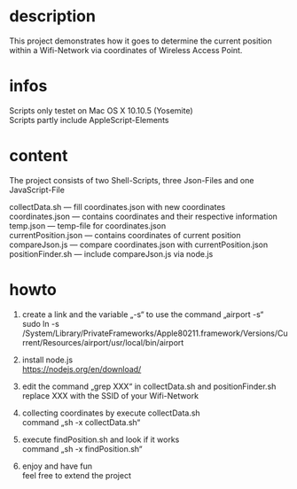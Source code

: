 # description
This project demonstrates how it goes to determine the current  position within a Wifi-Network via coordinates of Wireless Access Point.

# infos

Scripts only testet on Mac OS X 10.10.5 (Yosemite) <br/>
Scripts partly include AppleScript-Elements

# content

The project consists of two Shell-Scripts, three Json-Files and one JavaScript-File <br/>

collectData.sh			— fill coordinates.json with new coordinates <br/>
coordinates.json		— contains coordinates and their respective information <br/>
temp.json				— temp-file for coordinates.json <br/>
currentPosition.json	— contains coordinates of current position <br/>
compareJson.js			— compare coordinates.json with currentPosition.json <br/>
positionFinder.sh 		— include compareJson.js via node.js <br/>

# howto

1. create a link and the variable „-s“ to use the command „airport -s“ <br/>
sudo ln -s /System/Library/PrivateFrameworks/Apple80211.framework/Versions/Current/Resources/airport/usr/local/bin/airport <br/>

2. install node.js <br/>
https://nodejs.org/en/download/ <br/>

3. edit the command „grep XXX“ in collectData.sh and positionFinder.sh <br/>
replace XXX with the SSID of your Wifi-Network <br/>

4. collecting coordinates by execute collectData.sh <br/>
command „sh -x collectData.sh“ <br/>

5. execute findPosition.sh and look if it works <br/>
command „sh -x findPosition.sh“ <br/>

6. enjoy and have fun <br/>
feel free to extend the project <br/>
